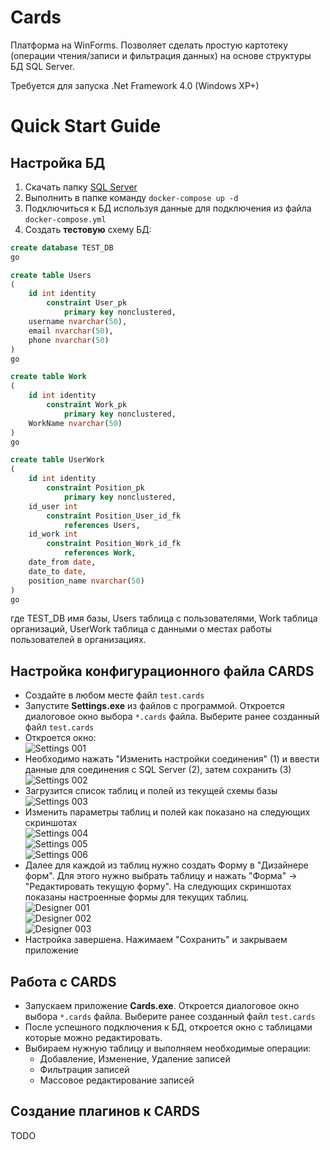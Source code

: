 # Cards

<p>
  Платформа на WinForms. Позволяет сделать простую картотеку (операции чтения/записи и фильтрация данных) на основе структуры БД SQL Server.
</p>
<p>
  Требуется для запуска .Net Framework 4.0 (Windows XP+)
</p>

# Quick Start Guide

## Настройка БД

1. Скачать папку [SQL Server](SQLServer)
2. Выполнить в папке команду `docker-compose up -d`
3. Подключиться к БД используя данные для подключения из файла `docker-compose.yml`
4. Создать **тестовую** схему БД:
```SQL
create database TEST_DB
go

create table Users
(
	id int identity
		constraint User_pk
			primary key nonclustered,
	username nvarchar(50),
	email nvarchar(50),
	phone nvarchar(50)
)
go

create table Work
(
	id int identity
		constraint Work_pk
			primary key nonclustered,
	WorkName nvarchar(50)
)
go

create table UserWork
(
	id int identity
		constraint Position_pk
			primary key nonclustered,
	id_user int
		constraint Position_User_id_fk
			references Users,
	id_work int
		constraint Position_Work_id_fk
			references Work,
	date_from date,
	date_to date,
	position_name nvarchar(50)
)
go
```
где TEST_DB имя базы, Users таблица с пользователями, Work таблица организаций, UserWork таблица с данными о местах работы пользователей в организациях.

## Настройка конфигурационного файла CARDS

- Создайте в любом месте файл `test.cards`
- Запустите **Settings.exe** из файлов с программой. Откроется диалоговое окно выбора `*.cards` файла. Выберите ранее созданный файл `test.cards`
- Откроется окно:
<br/> ![Settings 001](Images/Settings_001.png)
- Необходимо нажать "Изменить настройки соединения" (1) и ввести данные для соединения с SQL Server (2), затем сохранить (3)
<br/> ![Settings 002](Images/Settings_002.png)
- Загрузится список таблиц и полей из текущей схемы базы
<br/> ![Settings 003](Images/Settings_003.png)
- Изменить параметры таблиц и полей как показано на следующих скриншотах
<br/> ![Settings 004](Images/Settings_004.png)
<br/> ![Settings 005](Images/Settings_005.png)
<br/> ![Settings 006](Images/Settings_006.png)
- Далее для каждой из таблиц нужно создать Форму в "Дизайнере форм". Для этого нужно выбрать таблицу и нажать "Форма" -> "Редактировать текущую форму". На следующих скриншотах показаны настроенные формы для текущих таблиц.
<br/> ![Designer 001](Images/Designer_001.png)
<br/> ![Designer 002](Images/Designer_002.png)
<br/> ![Designer 003](Images/Designer_003.png)
- Настройка завершена. Нажимаем "Сохранить" и закрываем приложение

## Работа с CARDS

- Запускаем приложение **Cards.exe**. Откроется диалоговое окно выбора `*.cards` файла. Выберите ранее созданный файл `test.cards`
- После успешного подключения к БД, откроется окно с таблицами которые можно редактировать.
- Выбираем нужную таблицу и выполняем необходимые операции:
  - Добавление, Изменение, Удаление записей
  - Фильтрация записей
  - Массовое редактирование записей

## Создание плагинов к CARDS

TODO
